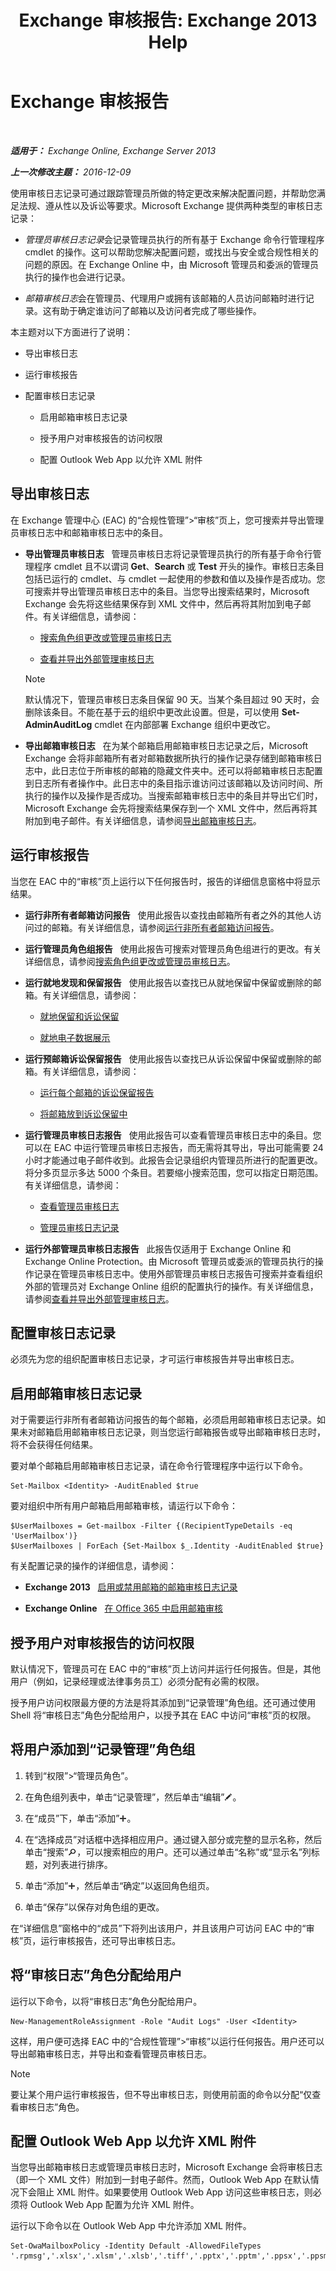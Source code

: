 ﻿---
title: 'Exchange 审核报告: Exchange 2013 Help'
TOCTitle: Exchange 审核报告
ms:assetid: 2b3e1529-1677-4564-be0b-ce22757ddc0d
ms:mtpsurl: https://technet.microsoft.com/zh-cn/library/JJ150497(v=EXCHG.150)
ms:contentKeyID: 50489637
ms.date: 01/11/2018
mtps_version: v=EXCHG.150
ms.translationtype: HT
---

# Exchange 审核报告

 

_**适用于：** Exchange Online, Exchange Server 2013_

_**上一次修改主题：** 2016-12-09_

使用审核日志记录可通过跟踪管理员所做的特定更改来解决配置问题，并帮助您满足法规、遵从性以及诉讼等要求。Microsoft Exchange 提供两种类型的审核日志记录：

  - *管理员审核日志记录*会记录管理员执行的所有基于 Exchange 命令行管理程序 cmdlet 的操作。这可以帮助您解决配置问题，或找出与安全或合规性相关的问题的原因。在 Exchange Online 中，由 Microsoft 管理员和委派的管理员执行的操作也会进行记录。

  - *邮箱审核日志*会在管理员、代理用户或拥有该邮箱的人员访问邮箱时进行记录。这有助于确定谁访问了邮箱以及访问者完成了哪些操作。

本主题对以下方面进行了说明：

  - 导出审核日志

  - 运行审核报告

  - 配置审核日志记录
    
      - 启用邮箱审核日志记录
    
      - 授予用户对审核报告的访问权限
    
      - 配置 Outlook Web App 以允许 XML 附件

## 导出审核日志

在 Exchange 管理中心 (EAC) 的“合规性管理”\>“审核”页上，您可搜索并导出管理员审核日志中和邮箱审核日志中的条目。

  - **导出管理员审核日志**   管理员审核日志将记录管理员执行的所有基于命令行管理程序 cmdlet 且不以谓词 **Get**、**Search** 或 **Test** 开头的操作。审核日志条目包括已运行的 cmdlet、与 cmdlet 一起使用的参数和值以及操作是否成功。您可搜索并导出管理员审核日志中的条目。当您导出搜索结果时，Microsoft Exchange 会先将这些结果保存到 XML 文件中，然后再将其附加到电子邮件。有关详细信息，请参阅：
    
      - [搜索角色组更改或管理员审核日志](search-the-role-group-changes-or-administrator-audit-logs-exchange-2013-help.md)
    
      - [查看并导出外部管理审核日志](https://technet.microsoft.com/zh-cn/library/dn505728\(v=exchg.150\))
    
    > [!NOTE]
    > 默认情况下，管理员审核日志条目保留 90 天。当某个条目超过 90 天时，会删除该条目。不能在基于云的组织中更改此设置。但是，可以使用 <strong>Set-AdminAuditLog</strong> cmdlet 在内部部署 Exchange 组织中更改它。


  - **导出邮箱审核日志**   在为某个邮箱启用邮箱审核日志记录之后，Microsoft Exchange 会将非邮箱所有者对邮箱数据所执行的操作记录存储到邮箱审核日志中，此日志位于所审核的邮箱的隐藏文件夹中。还可以将邮箱审核日志配置到日志所有者操作中。此日志中的条目指示谁访问过该邮箱以及访问时间、所执行的操作以及操作是否成功。当搜索邮箱审核日志中的条目并导出它们时，Microsoft Exchange 会先将搜索结果保存到一个 XML 文件中，然后再将其附加到电子邮件。有关详细信息，请参阅[导出邮箱审核日志](export-mailbox-audit-logs-exchange-2013-help.md)。

## 运行审核报告

当您在 EAC 中的“审核”页上运行以下任何报告时，报告的详细信息窗格中将显示结果。

  - **运行非所有者邮箱访问报告**   使用此报告以查找由邮箱所有者之外的其他人访问过的邮箱。有关详细信息，请参阅[运行非所有者邮箱访问报告](run-a-non-owner-mailbox-access-report-exchange-online-help.md)。

  - **运行管理员角色组报告**   使用此报告可搜索对管理员角色组进行的更改。有关详细信息，请参阅[搜索角色组更改或管理员审核日志](search-the-role-group-changes-or-administrator-audit-logs-exchange-2013-help.md)。

  - **运行就地发现和保留报告**   使用此报告以查找已从就地保留中保留或删除的邮箱。有关详细信息，请参阅：
    
      - [就地保留和诉讼保留](in-place-hold-and-litigation-hold-exchange-2013-help.md)
    
      - [就地电子数据展示](in-place-ediscovery-exchange-2013-help.md)

  - **运行预邮箱诉讼保留报告**   使用此报告以查找已从诉讼保留中保留或删除的邮箱。有关详细信息，请参阅：
    
      - [运行每个邮箱的诉讼保留报告](run-a-per-mailbox-litigation-hold-report-exchange-2013-help.md)
    
      - [将邮箱放到诉讼保留中](place-a-mailbox-on-litigation-hold-exchange-2013-help.md)

  - **运行管理员审核日志报告**   使用此报告可以查看管理员审核日志中的条目。您可以在 EAC 中运行管理员审核日志报告，而无需将其导出，导出可能需要 24 小时才能通过电子邮件收到。此报告会记录组织内管理员所进行的配置更改。将分多页显示多达 5000 个条目。若要缩小搜索范围，您可以指定日期范围。有关详细信息，请参阅：
    
      - [查看管理员审核日志](view-the-administrator-audit-log-exchange-2013-help.md)
    
      - [管理员审核日志记录](administrator-audit-logging-exchange-2013-help.md)

  - **运行外部管理员审核日志报告**   此报告仅适用于 Exchange Online 和 Exchange Online Protection。由 Microsoft 管理员或委派的管理员执行的操作记录在管理员审核日志中。使用外部管理员审核日志报告可搜索并查看组织外部的管理员对 Exchange Online 组织的配置执行的操作。有关详细信息，请参阅[查看并导出外部管理审核日志](https://technet.microsoft.com/zh-cn/library/dn505728\(v=exchg.150\))。

## 配置审核日志记录

必须先为您的组织配置审核日志记录，才可运行审核报告并导出审核日志。

## 启用邮箱审核日志记录

对于需要运行非所有者邮箱访问报告的每个邮箱，必须启用邮箱审核日志记录。如果未对邮箱启用邮箱审核日志记录，则当您运行邮箱报告或导出邮箱审核日志时，将不会获得任何结果。

要对单个邮箱启用邮箱审核日志记录，请在命令行管理程序中运行以下命令。

    Set-Mailbox <Identity> -AuditEnabled $true

要对组织中所有用户邮箱启用邮箱审核，请运行以下命令：

    $UserMailboxes = Get-mailbox -Filter {(RecipientTypeDetails -eq 'UserMailbox')}
    $UserMailboxes | ForEach {Set-Mailbox $_.Identity -AuditEnabled $true}

有关配置记录的操作的详细信息，请参阅：

  - **Exchange 2013**   [启用或禁用邮箱的邮箱审核日志记录](enable-or-disable-mailbox-audit-logging-for-a-mailbox-exchange-2013-help.md)

  - **Exchange Online**   [在 Office 365 中启用邮箱审核](https://go.microsoft.com/fwlink/p/?linkid=626109)

## 授予用户对审核报告的访问权限

默认情况下，管理员可在 EAC 中的“审核”页上访问并运行任何报告。但是，其他用户（例如，记录经理或法律事务员工）必须分配有必需的权限。

授予用户访问权限最方便的方法是将其添加到“记录管理”角色组。还可通过使用 Shell 将“审核日志”角色分配给用户，以授予其在 EAC 中访问“审核”页的权限。

## 将用户添加到“记录管理”角色组

1.  转到“权限”\>“管理员角色”。

2.  在角色组列表中，单击“记录管理”，然后单击“编辑”![编辑图标](images/Bb124582.6f53ccb2-1f13-4c02-bea0-30690e6ea71d(EXCHG.150).gif "编辑图标")。

3.  在“成员”下，单击“添加”![添加图标](images/JJ218640.c1e75329-d6d7-4073-a27d-498590bbb558(EXCHG.150).gif "添加图标")。

4.  在“选择成员”对话框中选择相应用户。通过键入部分或完整的显示名称，然后单击“搜索”![搜索图标](images/Dn750895.773574d0-9b92-4cab-9f6b-81532c7418b9(EXCHG.150).gif "搜索图标")，可以搜索相应的用户。还可以通过单击“名称”或“显示名”列标题，对列表进行排序。

5.  单击“添加”![添加图标](images/JJ218640.c1e75329-d6d7-4073-a27d-498590bbb558(EXCHG.150).gif "添加图标")，然后单击“确定”以返回角色组页。

6.  单击“保存”以保存对角色组的更改。

在“详细信息”窗格中的“成员”下将列出该用户，并且该用户可访问 EAC 中的“审核”页，运行审核报告，还可导出审核日志。

## 将“审核日志”角色分配给用户

运行以下命令，以将“审核日志”角色分配给用户。

    New-ManagementRoleAssignment -Role "Audit Logs" -User <Identity>

这样，用户便可选择 EAC 中的“合规性管理”\>“审核”以运行任何报告。用户还可以导出邮箱审核日志，并导出和查看管理员审核日志。

> [!NOTE]
> 要让某个用户运行审核报告，但不导出审核日志，则使用前面的命令以分配“仅查看审核日志”角色。


## 配置 Outlook Web App 以允许 XML 附件

当您导出邮箱审核日志或管理员审核日志时，Microsoft Exchange 会将审核日志（即一个 XML 文件）附加到一封电子邮件。然而，Outlook Web App 在默认情况下会阻止 XML 附件。如果要使用 Outlook Web App 访问这些审核日志，则必须将 Outlook Web App 配置为允许 XML 附件。

运行以下命令以在 Outlook Web App 中允许添加 XML 附件。

    Set-OwaMailboxPolicy -Identity Default -AllowedFileTypes '.rpmsg','.xlsx','.xlsm','.xlsb','.tiff','.pptx','.pptm','.ppsx','.ppsm','.docx','.docm','.zip','.xls','.wmv','.wma','.wav','.vsd','.txt','.tif','.rtf','.pub','.ppt','.png','.pdf','.one','.mp3','.jpg','.gif','.doc','.bmp','.avi','.xml'

